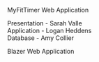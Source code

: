 MyFitTimer Web Application

Presentation - Sarah Valle <br />
Application - Logan Heddens <br />
Database - Amy Collier <br />

Blazer Web Application